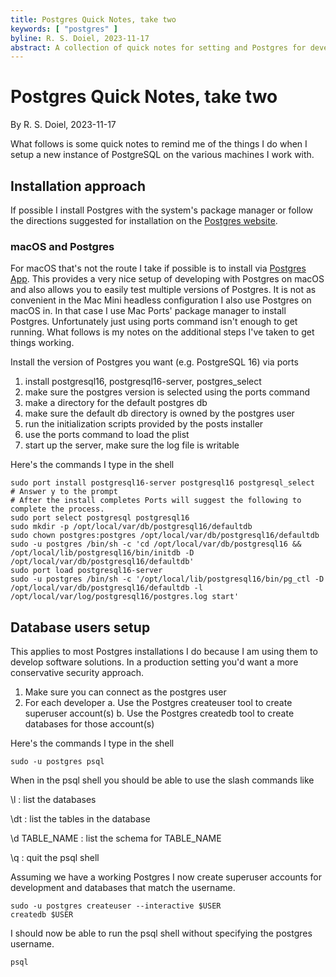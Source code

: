 ```yaml
---
title: Postgres Quick Notes, take two
keywords: [ "postgres" ]
byline: R. S. Doiel, 2023-11-17
abstract: A collection of quick notes for setting and Postgres for development.
---
```


# Postgres Quick Notes, take two

By R. S. Doiel, 2023-11-17

What follows is some quick notes to remind me of the things I do when
I setup a new instance of PostgreSQL on the various machines I work with.

## Installation approach

If possible I install Postgres with the system's package manager or follow
the directions suggested for installation on the [Postgres website](https://postgres.org).

### macOS and Postgres

For macOS that's not the route I take if possible is to install via [Postgres App](https://postgresapp.com/).
This provides a very nice setup of developing with Postgres on macOS and also allows you to easily
test multiple versions of Postgres.  It is not as convenient in the Mac Mini headless configuration
I also use Postgres on macOS in. In that case I use Mac Ports' package manager to install Postgres.
Unfortunately just using ports command isn't enough to get running. What follows is my notes on the
additional steps I've taken to get things working.

Install the version of Postgres you want (e.g. PostgreSQL 16) via ports

1. install postgresql16, postgresql16-server, postgres_select
2. make sure the postgres version is selected using the ports command
3. make a directory for the default postgres db
4. make sure the default db directory is owned by the postgres user
5. run the initialization scripts provided by the posts installer
6. use the ports command to load the plist
7. start up the server, make sure the log file is writable

Here's the commands I type in the shell

~~~shell
sudo port install postgresql16-server postgresql16 postgresql_select
# Answer y to the prompt
# After the install completes Ports will suggest the following to complete the process.
sudo port select postgresql postgresql16
sudo mkdir -p /opt/local/var/db/postgresql16/defaultdb
sudo chown postgres:postgres /opt/local/var/db/postgresql16/defaultdb
sudo -u postgres /bin/sh -c 'cd /opt/local/var/db/postgresql16 && /opt/local/lib/postgresql16/bin/initdb -D /opt/local/var/db/postgresql16/defaultdb'
sudo port load postgresql16-server
sudo -u postgres /bin/sh -c '/opt/local/lib/postgresql16/bin/pg_ctl -D /opt/local/var/db/postgresql16/defaultdb -l /opt/local/var/log/postgresql16/postgres.log start'
~~~

## Database users setup

This applies to most Postgres installations I do because I am using them to
develop software solutions. In a production setting you'd want a more conservative
security approach.

1. Make sure you can connect as the postgres user
2.  For each developer
    a. Use the Postgres createuser tool to create superuser account(s)
    b. Use the Postgres createdb tool to create databases for those account(s)

Here's the commands I type in the shell

~~~shell
sudo -u postgres psql
~~~

When in the psql shell you should be able to use the slash commands like

\l
: list the databases

\dt
: list the tables in the database

\d TABLE_NAME
: list the schema for TABLE_NAME

\q
: quit the psql shell

Assuming we have a working Postgres I now create superuser accounts for
development and databases that match the username.

~~~shell
sudo -u postgres createuser --interactive $USER
createdb $USER
~~~

I should now be able to run the psql shell without specifying the
postgres username.

~~~shell
psql
~~~
